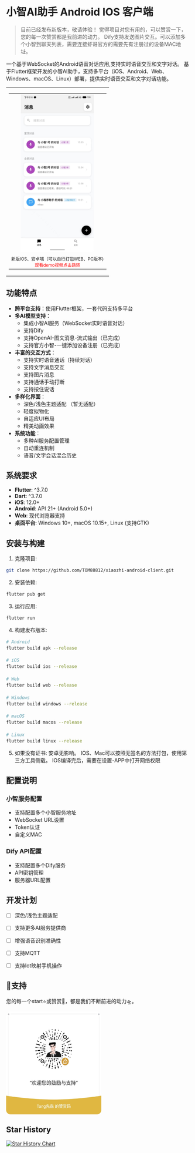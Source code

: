 # 小智AI助手 Android IOS 客户端

> 目前已经发布新版本，敬请体验！
> 觉得项目对您有用的，可以赞赏一下，您的每一次赞赏都是我前进的动力。
> Dify支持发送图片交互。可以添加多个小智到聊天列表，需要连接虾哥官方的需要先有注册过的设备MAC地址。

一个基于WebSocket的Android语音对话应用,支持实时语音交互和文字对话。
基于Flutter框架开发的小智AI助手，支持多平台（iOS、Android、Web、Windows、macOS、Linux）部署，提供实时语音交互和文字对话功能。

<table>
  <tr>
    <td align="center" valign="bottom" height="500">
      <table>
        <tr>
          <td align="center">
            <a href="https://www.bilibili.com/video/BV1fgXvYqE61" target="_blank">
              <img src="2345.jpg" alt="新版"  width="200" height="430"/>
            </a>
          </td>
        </tr>
        <tr>
          <td align="center">
            <small>
  新版IOS、安卓端（可以自行打包WEB、PC版本)<br>
  <a href="https://www.bilibili.com/video/BV1fgXvYqE61" style="color: red; text-decoration: none;">观看demo视频点击跳转</a>
</small>
          </td>
        </tr>
      </table>
    </td>
  </tr>
</table>

## 功能特点

- **跨平台支持**：使用Flutter框架，一套代码支持多平台
- **多AI模型支持**：
  - 集成小智AI服务（WebSocket实时语音对话）
  - 支持Dify
  - 支持OpenAI-图文消息-流式输出（已完成）
  - 支持官方小智-一键添加设备注册（已完成）
- **丰富的交互方式**：
  - 支持实时语音通话（持续对话）
  - 支持文字消息交互
  - 支持图片消息
  - 支持通话手动打断
  - 支持按住说话
- **多样化界面**：
  - 深色/浅色主题适配 （暂无适配）
  - 轻度拟物化
  - 自适应UI布局
  - 精美动画效果
- **系统功能**：
  - 多种AI服务配置管理
  - 自动重连机制
  - 语音/文字会话混合历史

## 系统要求

- **Flutter**: ^3.7.0
- **Dart**: ^3.7.0
- **iOS**: 12.0+
- **Android**: API 21+ (Android 5.0+)
- **Web**: 现代浏览器支持
- **桌面平台**: Windows 10+, macOS 10.15+, Linux (支持GTK)

## 安装与构建

1. 克隆项目:
```bash
git clone https://github.com/TOM88812/xiaozhi-android-client.git
```

2. 安装依赖:
```bash
flutter pub get
```

3. 运行应用:
```bash
flutter run
```

4. 构建发布版本:
```bash
# Android
flutter build apk --release

# iOS
flutter build ios --release

# Web
flutter build web --release

# Windows
flutter build windows --release

# macOS
flutter build macos --release

# Linux
flutter build linux --release
```

5. 如果没有证书:
安卓无影响。
IOS、Mac可以按照无签名的方法打包，使用第三方工具侧载。
IOS编译完后，需要在设置-APP中打开网络权限

## 配置说明

### 小智服务配置
- 支持配置多个小智服务地址
- WebSocket URL设置
- Token认证
- 自定义MAC

### Dify API配置
- 支持配置多个Dify服务
- API密钥管理
- 服务器URL配置


## 开发计划
- [ ] 深色/浅色主题适配
- [ ] 支持更多AI服务提供商
- [ ] 增强语音识别准确性
- [ ] 支持MQTT
- [ ] 支持Iot映射手机操作


## 🌟支持

您的每一个start⭐或赞赏💖，都是我们不断前进的动力🛸。
<div style="display: flex;">
<img src="zsm.jpg" width="260" height="280" alt="赞助" style="border-radius: 12px;" />
</div>

## Star History

[![Star History Chart](https://api.star-history.com/svg?repos=TOM88812/xiaozhi-android-client&type=Date)](https://star-history.com/#TOM88812/xiaozhi-android-client&Date)
